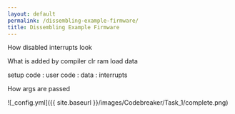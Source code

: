 ```yaml
---
layout: default
permalink: /dissembling-example-firmware/
title: Dissembling Example Firmware
---
```


How disabled interrupts look

What is added by compiler
clr ram
load data


setup code : user code : data : interrupts

How args are passed







![_config.yml]({{ site.baseurl }}/images/Codebreaker/Task_1/complete.png)

